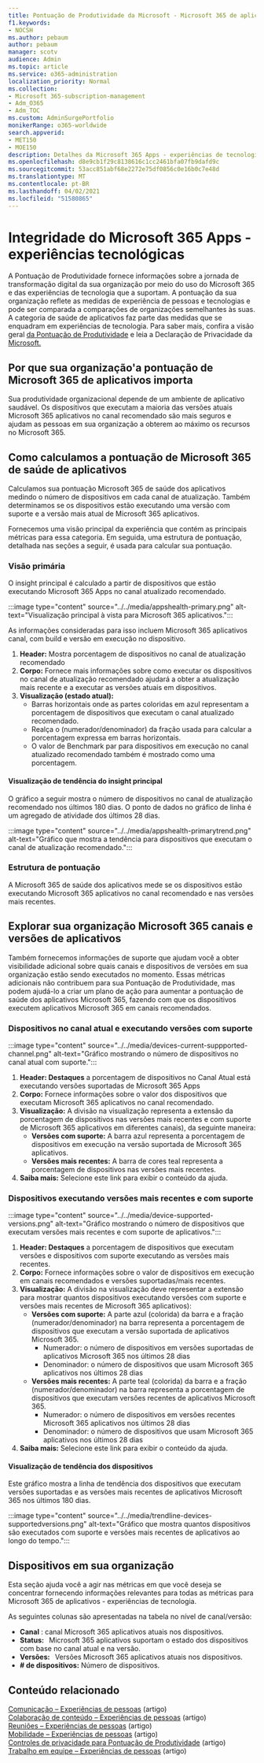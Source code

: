 ```yaml
---
title: Pontuação de Produtividade da Microsoft - Microsoft 365 de aplicativos
f1.keywords:
- NOCSH
ms.author: pebaum
author: pebaum
manager: scotv
audience: Admin
ms.topic: article
ms.service: o365-administration
localization_priority: Normal
ms.collection:
- Microsoft 365-subscription-management
- Adm_O365
- Adm_TOC
ms.custom: AdminSurgePortfolio
monikerRange: o365-worldwide
search.appverid:
- MET150
- MOE150
description: Detalhes da Microsoft 365 Apps - experiências de tecnologia Pontuação de produtividade.
ms.openlocfilehash: d8e9cb1f29c8138616c1cc2461bfa07fb9dafd9c
ms.sourcegitcommit: 53acc851abf68e2272e75df0856c0e16b0c7e48d
ms.translationtype: MT
ms.contentlocale: pt-BR
ms.lasthandoff: 04/02/2021
ms.locfileid: "51580865"
---
```

# <a name="microsoft-365-apps-health--technology-experiences"></a>Integridade do Microsoft 365 Apps - experiências tecnológicas

A Pontuação de Produtividade fornece informações sobre a jornada de transformação digital da sua organização por meio do uso do Microsoft 365 e das experiências de tecnologia que a suportam. A pontuação da sua organização reflete as medidas de experiência de pessoas e tecnologias e pode ser comparada a comparações de organizações semelhantes às suas. A categoria de saúde de aplicativos faz parte das medidas que se enquadram em experiências de tecnologia. Para saber mais, confira a visão geral [da Pontuação de Produtividade](productivity-score.md) e leia a Declaração de Privacidade da [Microsoft.](https://privacy.microsoft.com/privacystatement)

## <a name="why-your-organization39s-microsoft-365-apps-health-score-matters"></a>Por que sua organização&#39;a pontuação de Microsoft 365 de aplicativos importa

Sua produtividade organizacional depende de um ambiente de aplicativo saudável. Os dispositivos que executam a maioria das versões atuais Microsoft 365 aplicativos no canal recomendado são mais seguros e ajudam as pessoas em sua organização a obterem ao máximo os recursos no Microsoft 365.

## <a name="how-we-calculate-the-microsoft-365-apps-health-score"></a>Como calculamos a pontuação de Microsoft 365 de saúde de aplicativos

Calculamos sua pontuação Microsoft 365 de saúde dos aplicativos medindo o número de dispositivos em cada canal de atualização. Também determinamos se os dispositivos estão executando uma versão com suporte e a versão mais atual de Microsoft 365 aplicativos.

Fornecemos uma visão principal da experiência que contém as principais métricas para essa categoria. Em seguida, uma estrutura de pontuação, detalhada nas seções a seguir, é usada para calcular sua pontuação.

### <a name="primary-insight"></a>Visão primária

O insight principal é calculado a partir de dispositivos que estão executando Microsoft 365 Apps no canal atualizado recomendado.

:::image type="content" source="../../media/appshealth-primary.png" alt-text="Visualização principal à vista para Microsoft 365 aplicativos.":::

As informações consideradas para isso incluem Microsoft 365 aplicativos canal, com build e versão em execução no dispositivo.

1. **Header:**  Mostra porcentagem de dispositivos no canal de atualização recomendado
1. **Corpo:**  Fornece mais informações sobre como executar os dispositivos no canal de atualização recomendado ajudará a obter a atualização mais recente e a executar as versões atuais em dispositivos.
1. **Visualização (estado atual):**
    - Barras horizontais onde as partes coloridas em azul representam a porcentagem de dispositivos que executam o canal atualizado recomendado.
    - Realça o (numerador/denominador) da fração usada para calcular a porcentagem expressa em barras horizontais.
    - O valor de Benchmark par para dispositivos em execução no canal atualizado recomendado também é mostrado como uma porcentagem.

#### <a name="trend-visualization-of-the-primary-insight"></a>Visualização de tendência do insight principal

O gráfico a seguir mostra o número de dispositivos no canal de atualização recomendado nos últimos 180 dias. O ponto de dados no gráfico de linha é um agregado de atividade dos últimos 28 dias.

:::image type="content" source="../../media/appshealth-primarytrend.png" alt-text="Gráfico que mostra a tendência para dispositivos que executam o canal de atualização recomendado.":::

### <a name="scoring-framework"></a>Estrutura de pontuação

A Microsoft 365 de saúde dos aplicativos mede se os dispositivos estão executando Microsoft 365 aplicativos no canal recomendado e nas versões mais recentes.

## <a name="explore-your-organization-microsoft-365-app-channels-and-versions"></a>Explorar sua organização Microsoft 365 canais e versões de aplicativos

Também fornecemos informações de suporte que ajudam você a obter visibilidade adicional sobre quais canais e dispositivos de versões em sua organização estão sendo executados no momento. Essas métricas adicionais não contribuem para sua Pontuação de Produtividade, mas podem ajudá-lo a criar um plano de ação para aumentar a pontuação de saúde dos aplicativos Microsoft 365, fazendo com que os dispositivos executem aplicativos Microsoft 365 em canais recomendados.

### <a name="devices-on-current-channel-and-running-supported-versions"></a>Dispositivos no canal atual e executando versões com suporte

:::image type="content" source="../../media/devices-current-suppported-channel.png" alt-text="Gráfico mostrando o número de dispositivos no canal atual com suporte.":::

1. **Header: Destaques** a porcentagem de dispositivos no Canal Atual está executando versões suportadas de Microsoft 365 Apps  
1. **Corpo:**  Fornece informações sobre o valor dos dispositivos que executam Microsoft 365 aplicativos no canal recomendado.
1. **Visualização:**  A divisão na visualização representa a extensão da porcentagem de dispositivos nas versões mais recentes e com suporte de Microsoft 365 aplicativos em diferentes canais), da seguinte maneira:
    - **Versões com suporte:** A barra azul representa a porcentagem de dispositivos em execução na versão suportada de Microsoft 365 aplicativos.
    - **Versões mais recentes:** A barra de cores teal representa a porcentagem de dispositivos nas versões mais recentes.
1. **Saiba mais:**   Selecione este link para exibir o conteúdo da ajuda.

### <a name="devices-running-latest-and-supported-versions"></a>Dispositivos executando versões mais recentes e com suporte

:::image type="content" source="../../media/device-supported-versions.png" alt-text="Gráfico mostrando o número de dispositivos que executam versões mais recentes e com suporte de aplicativos.":::

1. **Header: Destaques** a porcentagem de dispositivos que executam versões e dispositivos com suporte executando as versões mais recentes.  
1. **Corpo:**  Fornece informações sobre o valor de dispositivos em execução em canais recomendados e versões suportadas/mais recentes.
1. **Visualização:** A divisão na visualização deve representar a extensão para mostrar quantos dispositivos executando versões com suporte e versões mais recentes de Microsoft 365 aplicativos):
    - **Versões com suporte:** A parte azul (colorida) da barra e a fração (numerador/denominador) na barra representa a porcentagem de dispositivos que executam a versão suportada de aplicativos Microsoft 365.
        - Numerador: o número de dispositivos em versões suportadas de aplicativos Microsoft 365 nos últimos 28 dias
        - Denominador: o número de dispositivos que usam Microsoft 365 aplicativos nos últimos 28 dias
    - **Versões mais recentes:** A parte teal (colorida) da barra e a fração (numerador/denominador) na barra representa a porcentagem de dispositivos que executam versões recentes de aplicativos Microsoft 365.
        - Numerador: o número de dispositivos em versões recentes Microsoft 365 aplicativos nos últimos 28 dias
        - Denominador: o número de dispositivos que usam Microsoft 365 aplicativos nos últimos 28 dias
1. **Saiba mais:**   Selecione este link para exibir o conteúdo da ajuda.

#### <a name="trend-visualization-of-the-devices"></a>Visualização de tendência dos dispositivos

Este gráfico mostra a linha de tendência dos dispositivos que executam versões suportadas e as versões mais recentes de aplicativos Microsoft 365 nos últimos 180 dias.

:::image type="content" source="../../media/trendline-devices-supportedversions.png" alt-text="Gráfico que mostra quantos dispositivos são executados com suporte e versões mais recentes de aplicativos ao longo do tempo.":::

## <a name="devices-in-your-organization"></a>Dispositivos em sua organização

Esta seção ajuda você a agir nas métricas em que você deseja se concentrar fornecendo informações relevantes para todas as métricas para Microsoft 365 de aplicativos - experiências de tecnologia.

As seguintes colunas são apresentadas na tabela no nível de canal/versão:

- **Canal** : canal Microsoft 365 aplicativos atuais nos dispositivos.
- **Status:**   Microsoft 365 aplicativos suportam o estado dos dispositivos com base no canal atual e na versão.
- **Versões:**   Versões Microsoft 365 aplicativos atuais nos dispositivos.
- **# de dispositivos:**  Número de dispositivos.

## <a name="related-content"></a>Conteúdo relacionado

[Comunicação – Experiências de pessoas](communication.md) (artigo)\
[Colaboração de conteúdo – Experiências de pessoas](content-collaboration.md) (artigo)\
[Reuniões – Experiências de pessoas](meetings.md) (artigo)\
[Mobilidade – Experiências de pessoas](mobility.md) (artigo)\
[Controles de privacidade para Pontuação de Produtividade](privacy.md) (artigo)\
[Trabalho em equipe – Experiências de pessoas](teamwork.md) (artigo)